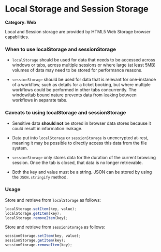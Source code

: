 # Local Storage and Session Storage

__Category: Web__

Local and Session storage are provided by HTML5 Web Storage browser capabilities.

### When to use localStorage and sessionStorage

* `localStorage` should be used for data that needs to be accessed across windows or tabs, across multiple sessions or where large (at least 5MB) volumes of data may need to be stored for performance reasons.

* `sessionStorage` should be used for data that is relevant for one-instance of a workflow, such as details for a ticket booking, but where multiple workflows could be performed in other tabs concurrently. The window/tab bound nature prevents data from leaking between workflows in separate tabs.

### Caveats to using localStorage and sessionStorage

* Sensitive data __should not__ be stored in browser data stores because it could result in information leakage. 

* Data put into `localStorage` or `sessionStorage` is unencrypted at-rest, meaning it may be possible to directly access this data from the file system.

* `sessionStorage` only stores data for the duration of the current browsing session. Once the tab is closed, that data is no longer retrievable.

* Both the key and value must be a string. JSON can be stored by using the `JSON.stringify` method.

### Usage

Store and retrieve from `localStorage` as follows:

```javascript
localStorage.setItem(key, value);
localStorage.getItem(key);
localStorage.removeItem(key);
```

Store and retrieve from `sessionStorage` as follows:

```javascript
sessionStorage.setItem(key, value);
sessionStorage.getItem(key);
sessionStorage.removeItem(key);
```
